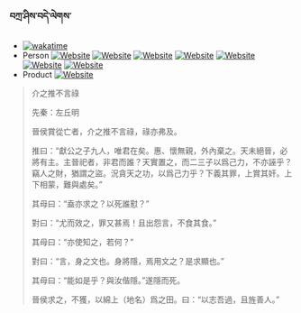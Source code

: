 ### བཀྲ་ཤིས་བདེ་ལེགས་ 
- [![wakatime](https://wakatime.com/badge/user/5043ee4a-e361-4607-9d47-d557f2005d05.svg)](https://wakatime.com/@5043ee4a-e361-4607-9d47-d557f2005d05) 
- Person [![Website](https://img.shields.io/website?label=&up_color=orange&up_message=Tianchi&url=https%3A%2F%2Fshields.io)](https://tianchi.aliyun.com/home/science/scienceDetail?userId=1095279182618)	[![Website](https://img.shields.io/website?label=&up_color=violet&up_message=AIstudio&url=https%3A%2F%2Fshields.io)](https://aistudio.baidu.com/aistudio/personalcenter/thirdview/979775)	[![Website](https://img.shields.io/website?label=&up_color=blue&up_message=Kaggle&url=https%3A%2F%2Fshields.io)](https://www.kaggle.com/ivanxu/)	[![Website](https://img.shields.io/website?label=&up_color=gay&up_message=Yuque&url=https%3A%2F%2Fshields.io)](https://www.yuque.com/ivanaxu)	[![Website](https://img.shields.io/website?label=&up_color=brown&up_message=Leetcode&url=https%3A%2F%2Fshields.io)](https://leetcode.cn/u/ivanaxu)	[![Website](https://img.shields.io/website?label=&up_color=red&up_message=Gitee&url=https%3A%2F%2Fshields.io)](https://gitee.com/IvanaXu)	[![Website](https://img.shields.io/website?label=&up_color=yellow&up_message=Monkeytype&url=https%3A%2F%2Fshields.io)](https://monkeytype.com/profile/IvanaXu) 
- Product [![Website](https://img.shields.io/website?label=alpha&up_color=blue&up_message=EDA&url=https%3A%2F%2Fshields.io)](http://eda.tangjt.cn/) 

> 介之推不言祿
> 
> 先秦：左丘明 
> 
> 晉侯賞從亡者，介之推不言祿，祿亦弗及。
> 
> 推曰：“獻公之子九人，唯君在矣。惠、懷無親，外內棄之。天未絕晉，必將有主。主晉祀者，非君而誰？天實置之，而二三子以爲己力，不亦誣乎？竊人之財，猶謂之盜。況貪天之功，以爲己力乎？下義其罪，上賞其奸。上下相蒙，難與處矣。”
> 
> 其母曰：“盍亦求之？以死誰懟？”
> 
> 對曰：“尤而效之，罪又甚焉！且出怨言，不食其食。”
> 
> 其母曰：“亦使知之，若何？”
> 
> 對曰：“言，身之文也。身將隱，焉用文之？是求顯也。”
> 
> 其母曰：“能如是乎？與汝偕隱。”遂隱而死。
> 
> 晉侯求之，不獲，以綿上（地名）爲之田。曰：“以志吾過，且旌善人。”
>
